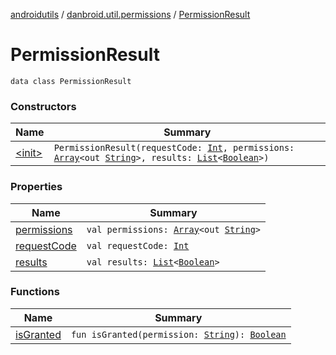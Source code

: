 [androidutils](../../index.md) / [danbroid.util.permissions](../index.md) / [PermissionResult](./index.md)

# PermissionResult

`data class PermissionResult`

### Constructors

| Name | Summary |
|---|---|
| [&lt;init&gt;](-init-.md) | `PermissionResult(requestCode: `[`Int`](https://kotlinlang.org/api/latest/jvm/stdlib/kotlin/-int/index.html)`, permissions: `[`Array`](https://kotlinlang.org/api/latest/jvm/stdlib/kotlin/-array/index.html)`<out `[`String`](https://kotlinlang.org/api/latest/jvm/stdlib/kotlin/-string/index.html)`>, results: `[`List`](https://kotlinlang.org/api/latest/jvm/stdlib/kotlin.collections/-list/index.html)`<`[`Boolean`](https://kotlinlang.org/api/latest/jvm/stdlib/kotlin/-boolean/index.html)`>)` |

### Properties

| Name | Summary |
|---|---|
| [permissions](permissions.md) | `val permissions: `[`Array`](https://kotlinlang.org/api/latest/jvm/stdlib/kotlin/-array/index.html)`<out `[`String`](https://kotlinlang.org/api/latest/jvm/stdlib/kotlin/-string/index.html)`>` |
| [requestCode](request-code.md) | `val requestCode: `[`Int`](https://kotlinlang.org/api/latest/jvm/stdlib/kotlin/-int/index.html) |
| [results](results.md) | `val results: `[`List`](https://kotlinlang.org/api/latest/jvm/stdlib/kotlin.collections/-list/index.html)`<`[`Boolean`](https://kotlinlang.org/api/latest/jvm/stdlib/kotlin/-boolean/index.html)`>` |

### Functions

| Name | Summary |
|---|---|
| [isGranted](is-granted.md) | `fun isGranted(permission: `[`String`](https://kotlinlang.org/api/latest/jvm/stdlib/kotlin/-string/index.html)`): `[`Boolean`](https://kotlinlang.org/api/latest/jvm/stdlib/kotlin/-boolean/index.html) |
